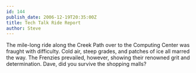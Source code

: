 ```yaml
---
id: 144
publish_date: 2006-12-19T20:35:00Z
title: Tech Talk Ride Report
author: Steve
---
```

The mile-long ride along the Creek Path over to the Computing Center was fraught with difficulty. Cold air, steep grades, and patches of ice all marred the way. The Frenzies prevailed, however, showing their renowned grit and determination. Dave, did you survive the shopping malls?